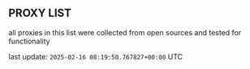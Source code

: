 ## PROXY LIST

all proxies in this list were collected from open sources and tested for functionality

last update: `2025-02-16 08:19:50.767827+00:00` UTC